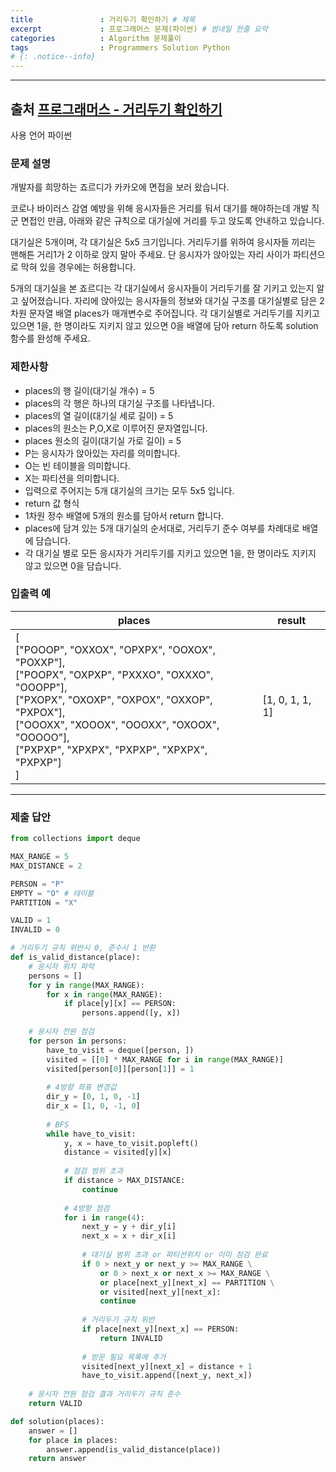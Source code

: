```yaml
---
title               : 거리두기 확인하기 # 제목
excerpt             : 프로그래머스 문제(파이썬) # 썸네일 한줄 요약
categories          : Algorithm 문제풀이
tags                : Programmers Solution Python
# {: .notice--info}
---
```


---
## 출처 [프로그래머스 - 거리두기 확인하기](https://programmers.co.kr/learn/courses/30/lessons/81302)

사용 언어 파이썬

### 문제 설명
개발자를 희망하는 죠르디가 카카오에 면접을 보러 왔습니다.

코로나 바이러스 감염 예방을 위해 응시자들은 거리를 둬서 대기를 해야하는데 개발 직군 면접인 만큼, 아래와 같은 규칙으로 대기실에 거리를 두고 앉도록 안내하고 있습니다.

대기실은 5개이며, 각 대기실은 5x5 크기입니다.
거리두기를 위하여 응시자들 끼리는 맨해튼 거리1가 2 이하로 앉지 말아 주세요.
단 응시자가 앉아있는 자리 사이가 파티션으로 막혀 있을 경우에는 허용합니다.

5개의 대기실을 본 죠르디는 각 대기실에서 응시자들이 거리두기를 잘 기키고 있는지 알고 싶어졌습니다. 자리에 앉아있는 응시자들의 정보와 대기실 구조를 대기실별로 담은 2차원 문자열 배열 places가 매개변수로 주어집니다. 각 대기실별로 거리두기를 지키고 있으면 1을, 한 명이라도 지키지 않고 있으면 0을 배열에 담아 return 하도록 solution 함수를 완성해 주세요.

### 제한사항
- places의 행 길이(대기실 개수) = 5
- places의 각 행은 하나의 대기실 구조를 나타냅니다.
- places의 열 길이(대기실 세로 길이) = 5
- places의 원소는 P,O,X로 이루어진 문자열입니다.
- places 원소의 길이(대기실 가로 길이) = 5
- P는 응시자가 앉아있는 자리를 의미합니다.
- O는 빈 테이블을 의미합니다.
- X는 파티션을 의미합니다.
- 입력으로 주어지는 5개 대기실의 크기는 모두 5x5 입니다.
- return 값 형식
- 1차원 정수 배열에 5개의 원소를 담아서 return 합니다.
- places에 담겨 있는 5개 대기실의 순서대로, 거리두기 준수 여부를 차례대로 배열에 담습니다.
- 각 대기실 별로 모든 응시자가 거리두기를 지키고 있으면 1을, 한 명이라도 지키지 않고 있으면 0을 담습니다.

### 입출력 예

|places|result|
|--|--|
|[<br>["POOOP", "OXXOX", "OPXPX", "OOXOX", "POXXP"],<br>["POOPX", "OXPXP", "PXXXO", "OXXXO", "OOOPP"],<br>["PXOPX", "OXOXP", "OXPOX", "OXXOP", "PXPOX"],<br>["OOOXX", "XOOOX", "OOOXX", "OXOOX", "OOOOO"],<br>["PXPXP", "XPXPX", "PXPXP", "XPXPX", "PXPXP"]<br>]|[1, 0, 1, 1, 1]|


---


### 제출 답안

```py
from collections import deque

MAX_RANGE = 5
MAX_DISTANCE = 2

PERSON = "P"
EMPTY = "O" # 테이블
PARTITION = "X"

VALID = 1
INVALID = 0

# 거리두기 규칙 위반시 0, 준수시 1 반환
def is_valid_distance(place):
    # 응시자 위치 파악
    persons = []
    for y in range(MAX_RANGE):
        for x in range(MAX_RANGE):
            if place[y][x] == PERSON:
                persons.append([y, x])
    
    # 응시자 전원 점검
    for person in persons:
        have_to_visit = deque([person, ])
        visited = [[0] * MAX_RANGE for i in range(MAX_RANGE)]
        visited[person[0]][person[1]] = 1
        
        # 4방향 좌표 변경값
        dir_y = [0, 1, 0, -1]
        dir_x = [1, 0, -1, 0]
        
        # BFS
        while have_to_visit:
            y, x = have_to_visit.popleft()
            distance = visited[y][x]
            
            # 점검 범위 초과
            if distance > MAX_DISTANCE:
                continue
            
            # 4방향 점검
            for i in range(4):
                next_y = y + dir_y[i]
                next_x = x + dir_x[i]
                
                # 대기실 범위 초과 or 파티션위치 or 이미 점검 완료
                if 0 > next_y or next_y >= MAX_RANGE \
                    or 0 > next_x or next_x >= MAX_RANGE \
                    or place[next_y][next_x] == PARTITION \
                    or visited[next_y][next_x]:
                    continue
                
                # 거리두기 규칙 위반
                if place[next_y][next_x] == PERSON:
                    return INVALID
                
                # 방문 필요 목록에 추가
                visited[next_y][next_x] = distance + 1
                have_to_visit.append([next_y, next_x])
    
    # 응시자 전원 점검 결과 거리두기 규칙 준수            
    return VALID

def solution(places):
    answer = []
    for place in places:
        answer.append(is_valid_distance(place))
    return answer
```
